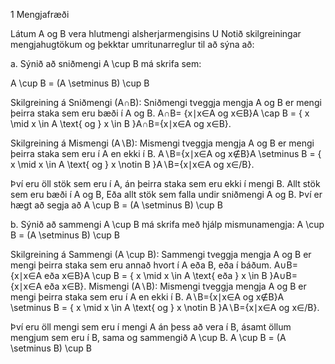 1 Mengjafræði 

Látum A og B vera hlutmengi alsherjarmengisins U Notið skilgreiningar mengjahugtökum og þekktar umritunarreglur til að sýna að:

a. Sýnið að sniðmengi A \cup B má skrifa sem: 

A \cup B = (A \setminus B) \cup B  

Skilgreining á Sniðmengi (A∩B): Sniðmengi tveggja mengja A og B er mengi þeirra staka sem eru bæði í A og B.
A∩B= {x∣x∈A og x∈B}A \cap B = \{ x \mid x \in A \text{ og } x \in B \}A∩B={x∣x∈A og x∈B}.

Skilgreining á Mismengi (A∖B): Mismengi tveggja mengja A og B er mengi þeirra staka sem eru í A en ekki í B. 
A∖B={x∣x∈A og x∉B}A \setminus B = \{ x \mid x \in A \text{ og } x \notin B \}A∖B={x∣x∈A og x∈/B}.

Því eru öll stök sem eru í A, án þeirra staka sem eru ekki í mengi B. Allt stök sem eru bæði í A og B, Eða allt stök sem falla undir sniðmengi A og B. Því er hægt að segja að 
                   A \cup B = (A \setminus B) \cup B  








b. Sýnið að sammengi  A \cup B má skrifa með hjálp mismunamengja:
A \cup B = (A \setminus B) \cup B

Skilgreining á Sammengi (A \cup B): Sammengi tveggja mengja A og B er mengi þeirra staka sem eru annað hvort í A eða B, eða í báðum. 
A∪B={x∣x∈A eða x∈B}A \cup B = \{ x \mid x \in A \text{ eða } x \in B \}A∪B={x∣x∈A eða x∈B}.
Mismengi (A∖B): Mismengi tveggja mengja A og B er mengi þeirra staka sem eru í A en ekki í B. 
A∖B={x∣x∈A og x∉B}A \setminus B = \{ x \mid x \in A \text{ og } x \notin B \}A∖B={x∣x∈A og x∈/B}.

Því eru öll mengi sem eru í mengi A án þess að vera í B, ásamt öllum mengjum sem eru í B, sama og sammengið A \cup B. 
A \cup B = (A \setminus B) \cup B
